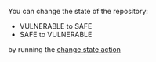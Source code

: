 You can change the state of the repository:
- VULNERABLE to SAFE
- SAFE to VULNERABLE


by running the [change state action](https://github.com/hcharaf/sca_qa/actions/workflows/changing-states.yml)